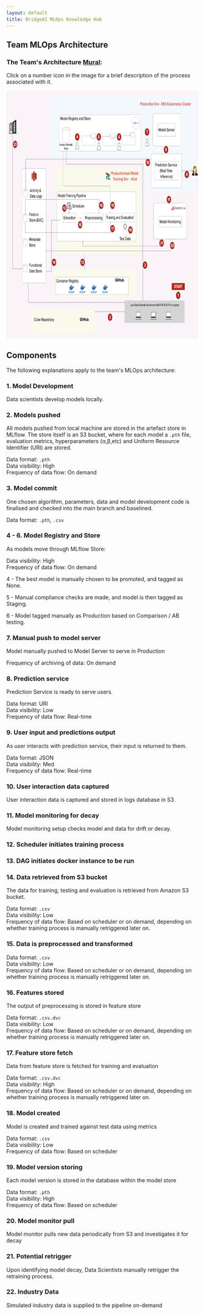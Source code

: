 ```yaml
---
layout: default
title: BridgeAI MLOps Knowledge Hub
---
```


## Team MLOps Architecture

<h3>The Team's Architecture <a href="https://app.mural.co/t/jmsandbox6893/m/jmsandbox6893/1723564838519/90dee27020222851bf2f8b62c04fd272c25fd1d3?sender=udec36d924fb252f9f2506642" target="_blank">Mural</a>:</h3>

Click on a number icon in the image for a brief description of the process associated with it.

<img src="./assets/mlops_architecture.png" usemap = "#arch" width="839" height="650.64"/>

<!-- intrinsic size - 1980 by 1542; div w and h by 2.36 -->

<map name = "arch">
    <area  alt="Model Development" href = "https://digicatapult.github.io/bridgeAI-MLOps-knowledge-hub/mlops_big_picture/team_arch.html#1-model-development" coords="752,540,10" shape = "circle" >
    <area  alt="Models Pushed"  href="https://digicatapult.github.io/bridgeAI-MLOps-knowledge-hub/mlops_big_picture/team_arch.html#2-models-pushed" coords="606,461,9" shape="circle">
    <area  alt="Model Commit"  href="https://digicatapult.github.io/bridgeAI-MLOps-knowledge-hub/mlops_big_picture/team_arch.html#3-model-commit" coords="453,597,10" shape="circle">
    <area  alt="Model Registry and Store"  href="https://digicatapult.github.io/bridgeAI-MLOps-knowledge-hub/mlops_big_picture/team_arch.html#4---6-model-registry-and-store" coords="311,122,9" shape="circle">
    <area  alt="Model Registry and Store"  href="https://digicatapult.github.io/bridgeAI-MLOps-knowledge-hub/mlops_big_picture/team_arch.html#4---6-model-registry-and-store" coords="406,122,9" shape="circle">
    <area  alt="Model Registry and Store"  href="https://digicatapult.github.io/bridgeAI-MLOps-knowledge-hub/mlops_big_picture/team_arch.html#4---6-model-registry-and-store" coords="493,123,9" shape="circle">
    <area  alt="Manual Push to Model Server"  href="https://digicatapult.github.io/bridgeAI-MLOps-knowledge-hub/mlops_big_picture/team_arch.html#7-manual-push-to-model-server" coords="617,110,10" shape="circle">
    <area  alt="Prediction Service"  href="https://digicatapult.github.io/bridgeAI-MLOps-knowledge-hub/mlops_big_picture/team_arch.html#8-prediction-service" coords="698,155,11" shape="circle">
    <area  alt="User input and Predictions Output"  href="https://digicatapult.github.io/bridgeAI-MLOps-knowledge-hub/mlops_big_picture/team_arch.html#9-user-input-and-predictions-output" coords="789,222,9" shape="circle">
    <area  alt="User Interaction Data Captured"  href="https://digicatapult.github.io/bridgeAI-MLOps-knowledge-hub/mlops_big_picture/team_arch.html#10-user-interaction-data-captured" coords="618,190,11" shape="circle">
    <area  alt="Model Monitoring For Decay"  href="https://digicatapult.github.io/bridgeAI-MLOps-knowledge-hub/mlops_big_picture/team_arch.html#11-model-monitoring-for-decay" coords="712,288,10" shape="circle">
    <area  alt="Scheduler Initiates Training Process"  href="https://digicatapult.github.io/bridgeAI-MLOps-knowledge-hub/mlops_big_picture/team_arch.html#12-scheduler-initiates-training-process" coords="254,309,10" shape="circle">
    <area  alt="DAG Initiates Docker Instance to be Run"  href="https://digicatapult.github.io/bridgeAI-MLOps-knowledge-hub/mlops_big_picture/team_arch.html#13-dag-initiates-docker-instance-to-be-run" coords="333,454,8" shape="circle">
    <area  alt="Data Retrieved From S3 Bucket"  href="https://digicatapult.github.io/bridgeAI-MLOps-knowledge-hub/mlops_big_picture/team_arch.html#14-data-retrieved-from-s3-bucket" coords="208,453,8" shape="circle">
    <area  alt="Data is Preprocessed and Transformed"  href="https://digicatapult.github.io/bridgeAI-MLOps-knowledge-hub/mlops_big_picture/team_arch.html#15-data-is-preprocessed-and-transformed" coords="323,354,9" shape="circle">
    <area  alt="Features Stored"  href="https://digicatapult.github.io/bridgeAI-MLOps-knowledge-hub/mlops_big_picture/team_arch.html#16-features-stored" coords="415,303,9" shape="circle">
    <area  alt="Feature Store Fetch"  href="https://digicatapult.github.io/bridgeAI-MLOps-knowledge-hub/mlops_big_picture/team_arch.html#17-feature-store-fetch" coords="464,364,11" shape="circle">
    <area  alt="Model Created"  href="https://digicatapult.github.io/bridgeAI-MLOps-knowledge-hub/mlops_big_picture/team_arch.html#18-model-created" coords="543,369,9" shape="circle">
    <area  alt="Model Version Storing"  href="https://digicatapult.github.io/bridgeAI-MLOps-knowledge-hub/mlops_big_picture/team_arch.html#19-model-version-storing" coords="465,303,9" shape="circle">
    <area  alt="Model Monitor Pull"  href="https://digicatapult.github.io/bridgeAI-MLOps-knowledge-hub/mlops_big_picture/team_arch.html#20-model-monitor-pull" coords="724,408,12" shape="circle">
    <area  alt="Potential Retrigger"  href="https://digicatapult.github.io/bridgeAI-MLOps-knowledge-hub/mlops_big_picture/team_arch.html#21-potential-retrigger" coords="680,401,11" shape="circle">
    <area  alt="Industry Data"  href="https://digicatapult.github.io/bridgeAI-MLOps-knowledge-hub/mlops_big_picture/team_arch.html#22-industry-data" coords="39,142,9" shape="circle">
</map>


## Components

The following explanations apply to the team's MLOps architecture:

### 1. Model Development

Data scientists develop models locally.

### 2. Models pushed

<!-- All models are stored in the artefact store in MLflow.

Data format: `.pth`
Data visibility: High
Frequency of data flow: On demand

For each model, artefact store contains:

- Hyperparameters
- Uniform Resource Identifier (URI)
- `.pth` file -->

All models pushed from local machine are stored in the artefact store in MLflow. The store itself is an S3 bucket, where for each model a `.pth` file, evaluation metrics, hyperparameters (α,β,etc) and Uniform Resource Identifier (URI) are stored.


Data format: `.pth`\
Data visibility: High\
Frequency of data flow: On demand


### 3. Model commit

One chosen algorithm, parameters, data and model development code is finalised and checked into the main branch and baselined.

Data format: `.pth`, `.csv`

### 4 - 6. Model Registry and Store

As models move through MLflow Store:

Data visibility: High\
Frequency of data flow: On demand

4 - The best model is manually chosen to be promoted, and tagged as None.

5 - Manual compliance checks are made, and model is then tagged as Staging.

6 - Model tagged manually as Production based on Comparison / AB testing.

### 7. Manual push to model server

Model manually pushed to Model Server to serve in Production

<!-- explanation of process -->

Frequency of archiving of data: On demand

### 8. Prediction service

Prediction Service is ready to serve users.

<!-- explanation of how -->

Data format: URI\
Data visibility: Low\
Frequency of data flow: Real-time

### 9. User input and predictions output

As user interacts with prediction service, their input is returned to them.

<!-- explanation of process -->

Data format: JSON\
Data visibility: Med\
Frequency of data flow: Real-time

### 10. User interaction data captured

User interaction data is captured and stored in logs database in S3.

<!-- explanation of process -->

### 11. Model monitoring for decay

Model monitoring setup checks model and data for drift or decay.

<!-- explanation of process -->


### 12. Scheduler initiates training process

<!-- explanation of process -->

### 13. DAG initiates docker instance to be run

<!-- explanation of process -->

### 14. Data retrieved from S3 bucket

The data for training, testing and evaluation is retrieved from Amazon S3 bucket.

<!-- explanation of process -->

Data format: `.csv`\
Data visibility: Low\
Frequency of data flow: Based on scheduler or on demand, depending on whether training process is manually retriggered later on.

### 15. Data is preprocessed and transformed

<!-- explanation of process -->

Data format: `.csv`\
Data visibility: Low\
Frequency of data flow: Based on scheduler or on demand, depending on whether training process is manually retriggered later on.


### 16. Features stored

The output of preprocessing is stored in feature store

<!-- explanation of process -->

Data format: `.csv.dvc`\
Data visibility: Low\
Frequency of data flow: Based on scheduler or on demand, depending on whether training process is manually retriggered later on.


### 17. Feature store fetch

Data from feature store is fetched for training and evaluation

<!-- explanation of process -->

Data format: `.csv.dvc`\
Data visibility: High\
Frequency of data flow: Based on scheduler or on demand, depending on whether training process is manually retriggered later on.


### 18. Model created

Model is created and trained against test data using metrics

<!-- explanation of process -->

Data format: `.csv`\
Data visibility: Low\
Frequency of data flow: Based on scheduler 


### 19. Model version storing

Each model version is stored in the database within the model store

<!-- explanation of process -->

Data format: `.pth`\
Data visibility: High\
Frequency of data flow: Based on scheduler

### 20. Model monitor pull

Model monitor pulls new data periodically from S3 and investigates it for decay

<!-- explanation of process -->

<!-- ALL TBC -->

### 21. Potential retrigger

Upon identifying model decay, Data Scientists manually retrigger the retraining process.

<!-- explanation of process -->

<!-- ALL TBC -->

### 22. Industry Data 

Simulated industry data is supplied to the pipeline on-demand

<!-- explanation of process -->

<!-- ALL TBC -->

<!-- <area shape = "circle" coords="" alt="" href = ""> -->